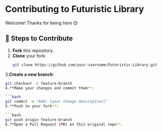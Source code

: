 # Contributing to Futuristic Library

Welcome! Thanks for being here 😊

## 👣 Steps to Contribute

1. **Fork** this repository.
2. **Clone** your fork:
   ```bash
   git clone https://github.com/your-username/Futuristic-Library.git
3.**Create a new branch**:

   ```bash
git checkout -b feature-branch
4.**Make your changes and commit them**:

   ```bash
git commit -m "Add: [your change description]"
5.**Push to your fork**:

   ```bash
git push origin feature-branch
6.**Open a Pull Request (PR) on this original repo**.
